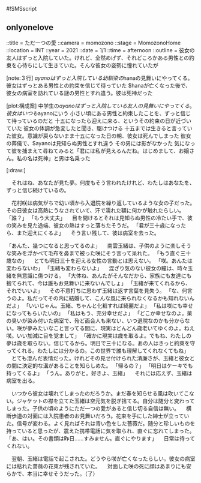 #!SMSscript

## onlyonelove

::title = ただ一つの愛
::camera = momozono
::stage = MomozonoHome
::location = INT
::year = 2021
::date = 1/1
::time = afternoon
::outline = 彼女の友人はずっと入院していた。けれど、全然めげず、それどころかある男性との約束を心待ちにして生きていた。そんな彼女の姿勢に憧れていたが

[note:３行]
$ayanoはずっと入院している幼馴染の$hanaの見舞いにやってくる。彼女はずっとある男性との約束を信じて待っていた
$hanaが亡くなった後で、彼女の病室を訪れている謎の男性とすれ違う。彼は死神だった

[plot:構成案]
中学生の$ayanoはずっと入院している友人の見舞いにやってくる。彼女はいつも$ayanoにいう
小さい頃にある男性と約束したことを、ずっと信じて待っているのだと
十五になったら迎えに来る、というその約束の日が近づいていた
彼女の体調が急変したと聞き、駆けつける
十五までは生きると言っていた彼女。意識が戻らないまま十五になった日の朝、彼女は死んでしまった
彼女の葬儀で、$ayanoは見知らぬ男性とすれ違う
その男には影がなかった
気になって彼を捕まえて尋ねてみると「君には私が見えるんだね。はじめまして、お嬢さん。私の名は死神」と男は名乗った

[:draw:]

　それはね、あなたが見た夢。何度もそう言われたけれど、わたしはあなたを、ずっと信じ続けているの。

　花村咲は病気がちで幼い頃から入退院を繰り返しているような女の子だった。その日彼女は高熱にうなされていて、汗で濡れた額に何かが触れたらしい。
「誰？」
「もう大丈夫」
　目を開けるとそれは見知らぬ男性の冷たい手で、彼の笑みを見た途端、彼女の熱はすっと落ちたそうだ。
「君が三十歳になったら、また迎えにくるよ」
　そう言い残して、彼は病室を去った。

「あんた、幾つになると思ってるのよ」
　南雲玉緒は、子供のように楽しそうな笑みを浮かべて毛布を鼻まで被った咲にそう言って呆れた。
「もう直ぐ三十歳なの」
　とても明日三十を迎える女性の言動とは思えない。
「咲。あんたは変わらないわ」
「玉緒も変わらないよ」
　混ざり気のない彼女の瞳は、時々玉緒を無意識に傷つける。
「大体ね、あんたがそんなだから、家族にも友達にも捨てられて、今は誰もお見舞いに来ないんでしょ」
「玉緒が来てくれるから、それでいいよ」
　その不意打ちに思わず玉緒は返す言葉を見失う。
「な、何言うのよ。私だってその内に結婚して、こんな風に来られなくなるかも知れないんだよ」
「いいじゃん。玉緒、ちゃんと化粧すれば綺麗だよ」
「私は咲にも幸せになってもらいたいの」
「私はもう、充分幸せだよ」
「どこか幸せなのよ。薬の臭いが染み付いた病室で、殆ど面会人も来ない、いつ退院なのかも分からない。咲が夢みたいなこと言ってる間に、現実はどんどん歳老いてゆくのよ。ねえ咲。いい加減に目を覚まして」
「確かに現実は歳を取るよ。でもね、わたしの夢は歳を取らない。信じてるから。明日で三十になる。あの人はきっと約束を守ってくれる。わたしには分かるの。この世界で誰も理解してくれなくてもね」
　とても澄んだ表情だった。けれどその見せ付けられた清廉さが、玉緒と彼女との間に決定的な溝があることを知らしめた。
「帰るの？」
「明日はケーキでも持ってくるよ」
「うん。ありがと。好きよ、玉緒」
　それには応えず、玉緒は病室を出る。

　いつから彼女は壊れてしまったのだろうか。まだ春を知らせる風は吹いてこない。ジャケットの襟を立てた玉緒は空元気を脱ぎ捨てる。自分は随分と変わってしまった。子供の頃のようにただ一つの愛があると信じ切る自信は無い。
　横断歩道の対面には入院患者のお見舞いだろう。花束を手にした紳士が立っていた。信号が変わる。よく見ればそれは青い色をした薔薇だ。随分と珍しいものを持っていると思ったが、震えた携帯電話に気を取られ、直ぐに忘れてしまった。
「あ、はい。その書類は昨日……すみません。直ぐにやります」
　日常は待ってくれない。

　翌朝、玉緒は電話で起こされた。どうやら咲が亡くなったらしい。彼女の病室には枯れた薔薇の花束が残されていた。
　対面した咲の死に顔はあまりにも安らかで、本当に幸せそうだった。（了）


